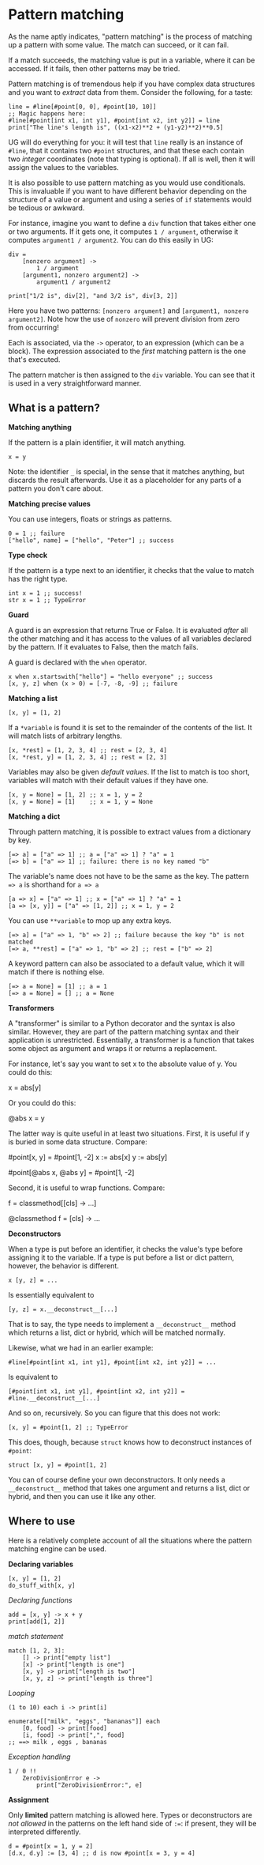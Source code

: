 
Pattern matching
================

As the name aptly indicates, "pattern matching" is the process of
matching up a pattern with some value. The match can succeed, or it
can fail.

If a match succeeds, the matching value is put in a variable, where it
can be accessed. If it fails, then other patterns may be tried.

Pattern matching is of tremendous help if you have complex data
structures and you want to *extract* data from them. Consider the
following, for a taste:

    line = #line[#point[0, 0], #point[10, 10]]
    ;; Magic happens here:
    #line[#point[int x1, int y1], #point[int x2, int y2]] = line
    print["The line's length is", ((x1-x2)**2 + (y1-y2)**2)**0.5]

UG will do everything for you: it will test that `line` really is an
instance of `#line`, that it contains two `#point` structures, and
that these each contain two *integer* coordinates (note that typing is
optional). If all is well, then it will assign the values to the
variables.

It is also possible to use pattern matching as you would use
conditionals. This is invaluable if you want to have different
behavior depending on the structure of a value or argument and using a
series of `if` statements would be tedious or awkward.

For instance, imagine you want to define a `div` function that takes
either one or two arguments. If it gets one, it computes `1 /
argument`, otherwise it computes `argument1 / argument2`. You can do
this easily in UG:

    div =
        [nonzero argument] ->
            1 / argument
        [argument1, nonzero argument2] ->
            argument1 / argument2

    print["1/2 is", div[2], "and 3/2 is", div[3, 2]]

Here you have two patterns: `[nonzero argument]` and `[argument1,
nonzero argument2]`. Note how the use of `nonzero` will prevent
division from zero from occurring!

Each is associated, via the `->` operator, to an expression (which can
be a block). The expression associated to the *first* matching pattern
is the one that's executed.

The pattern matcher is then assigned to the `div` variable. You can
see that it is used in a very straightforward manner.



What is a pattern?
------------------


**Matching anything**

If the pattern is a plain identifier, it will match anything.

    x = y

Note: the identifier `_` is special, in the sense that it matches
anything, but discards the result afterwards. Use it as a placeholder
for any parts of a pattern you don't care about.


**Matching precise values**

You can use integers, floats or strings as patterns.

    0 = 1 ;; failure
    ["hello", name] = ["hello", "Peter"] ;; success


**Type check**

If the pattern is a type next to an identifier, it checks that the
value to match has the right type.

    int x = 1 ;; success!
    str x = 1 ;; TypeError


**Guard**

A guard is an expression that returns True or False. It is evaluated
*after* all the other matching and it has access to the values of all
variables declared by the pattern. If it evaluates to False, then the
match fails.

A guard is declared with the `when` operator.

    x when x.startswith["hello"] = "hello everyone" ;; success
    [x, y, z] when (x > 0) = [-7, -8, -9] ;; failure


**Matching a list**

    [x, y] = [1, 2]

If a `*variable` is found it is set to the remainder of the contents
of the list. It will match lists of arbitrary lengths.

    [x, *rest] = [1, 2, 3, 4] ;; rest = [2, 3, 4]
    [x, *rest, y] = [1, 2, 3, 4] ;; rest = [2, 3]

Variables may also be given *default values*. If the list to match is
too short, variables will match with their default values if they have
one.

    [x, y = None] = [1, 2] ;; x = 1, y = 2
    [x, y = None] = [1]    ;; x = 1, y = None


**Matching a dict**

Through pattern matching, it is possible to extract values from a
dictionary by key.

    [=> a] = ["a" => 1] ;; a = ["a" => 1] ? "a" = 1
    [=> b] = ["a" => 1] ;; failure: there is no key named "b"

The variable's name does not have to be the same as the key. The
pattern `=> a` is shorthand for `a => a`

    [a => x] = ["a" => 1] ;; x = ["a" => 1] ? "a" = 1
    [a => [x, y]] = ["a" => [1, 2]] ;; x = 1, y = 2

You can use `**variable` to mop up any extra keys.

    [=> a] = ["a" => 1, "b" => 2] ;; failure because the key "b" is not matched
    [=> a, **rest] = ["a" => 1, "b" => 2] ;; rest = ["b" => 2]

A keyword pattern can also be associated to a default value, which it
will match if there is nothing else.

    [=> a = None] = [1] ;; a = 1
    [=> a = None] = [] ;; a = None


**Transformers**

A "transformer" is similar to a Python decorator and the syntax is
also similar. However, they are part of the pattern matching syntax
and their application is unrestricted. Essentially, a transformer is a
function that takes some object as argument and wraps it or returns a
replacement.

For instance, let's say you want to set x to the absolute value of
y. You could do this:

   x = abs[y]

Or you could do this:

   @abs x = y

The latter way is quite useful in at least two situations. First, it
is useful if y is buried in some data structure. Compare:

   #point[x, y] = #point[1, -2]
   x := abs[x]
   y := abs[y]

   #point[@abs x, @abs y] = #point[1, -2]

Second, it is useful to wrap functions. Compare:

   f = classmethod[[cls] -> ...]

   @classmethod f = [cls] -> ...


**Deconstructors**

When a type is put before an identifier, it checks the value's type
before assigning it to the variable. If a type is put before a list or
dict pattern, however, the behavior is different.

    x [y, z] = ...

Is essentially equivalent to

    [y, z] = x.__deconstruct__[...]

That is to say, the type needs to implement a `__deconstruct__` method
which returns a list, dict or hybrid, which will be matched normally.

Likewise, what we had in an earlier example:

    #line[#point[int x1, int y1], #point[int x2, int y2]] = ...

Is equivalent to

    [#point[int x1, int y1], #point[int x2, int y2]] = #line.__deconstruct__[...]

And so on, recursively. So you can figure that this does not work:

    [x, y] = #point[1, 2] ;; TypeError

This does, though, because `struct` knows how to deconstruct instances
of `#point`:

    struct [x, y] = #point[1, 2]

You can of course define your own deconstructors. It only needs a
`__deconstruct__` method that takes one argument and returns a list,
dict or hybrid, and then you can use it like any other.




Where to use
------------

Here is a relatively complete account of all the situations where the
pattern matching engine can be used.


**Declaring variables**

    [x, y] = [1, 2]
    do_stuff_with[x, y]


*Declaring functions*

    add = [x, y] -> x + y
    print[add[1, 2]]


*match statement*

    match [1, 2, 3]:
        [] -> print["empty list"]
        [x] -> print["length is one"]
        [x, y] -> print["length is two"]
        [x, y, z] -> print["length is three"]


*Looping*

    (1 to 10) each i -> print[i]

    enumerate[["milk", "eggs", "bananas"]] each
        [0, food] -> print[food]
        [i, food] -> print[",", food]
    ;; ==> milk , eggs , bananas


*Exception handling*

    1 / 0 !!
        ZeroDivisionError e ->
            print["ZeroDivisionError:", e]


**Assignment**

Only **limited** pattern matching is allowed here. Types or
deconstructors are *not allowed* in the patterns on the left hand side
of `:=`: if present, they will be interpreted differently.

    d = #point[x = 1, y = 2]
    [d.x, d.y] := [3, 4] ;; d is now #point[x = 3, y = 4]
